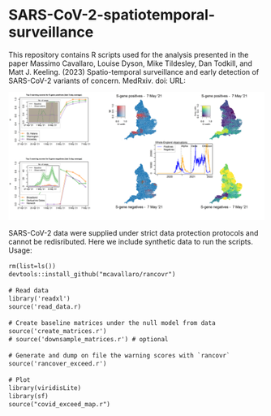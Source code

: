 # SARS-CoV-2-spatiotemporal-surveillance

This repository contains R scripts used for the analysis presented in the paper
Massimo Cavallaro, Louise Dyson, Mike Tildesley, Dan Todkill, and Matt J. Keeling. (2023) Spatio-temporal surveillance and early detection of SARS-CoV-2 variants of concern. MedRxiv. 
doi:  URL:


![](./Movie/Positive_and_negatives_244.png)


SARS-CoV-2 data were supplied under strict data protection protocols and cannot be redisributed. Here we include synthetic data to run the scripts. Usage:
```{r}
rm(list=ls())
devtools::install_github("mcavallaro/rancovr")

# Read data
library('readxl')
source('read_data.r)

# Create baseline matrices under the null model from data
source('create_matrices.r')
# source('downsample_matrices.r') # optional

# Generate and dump on file the warning scores with `rancovr`
source('rancover_exceed.r')

# Plot
library(viridisLite)
library(sf)
source("covid_exceed_map.r")
```


